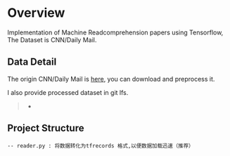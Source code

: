 # Overview

Implementation of Machine Readcomprehension papers using Tensorflow, The Dataset is CNN/Daily Mail.

## Data Detail
The origin CNN/Daily Mail is [here](https://drive.google.com/drive/folders/0B7aCzQIaRTDUZS1EWlRKMmt3OXM?usp=sharing), you can download and preprocess it.

I also provide processed dataset in git lfs.
> -


## Project Structure

```
-- reader.py : 将数据转化为tfrecords 格式,以便数据加载迅速（推荐）

```

